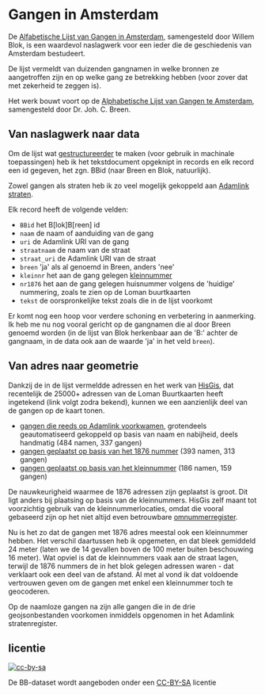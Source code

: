 # Gangen in Amsterdam

De [Alfabetische Lijst van Gangen in Amsterdam](http://opleid.info/alfabetische-lijst-van-gangen-in-amsterdam-samengesteld-door-w.html), samengesteld door Willem Blok, is een waardevol naslagwerk voor een ieder die de geschiedenis van Amsterdam bestudeert.

De lijst vermeldt van duizenden gangnamen in welke bronnen ze aangetroffen zijn en op welke gang ze betrekking hebben (voor zover dat met zekerheid te zeggen is).

Het werk bouwt voort op de [Alphabetische Lijst van Gangen te Amsterdam](https://www.delpher.nl/nl/boeken/view?coll=boeken&identifier=MMUBL07%3A000000035%3A00004), samengesteld door Dr. Joh. C. Breen.

## Van naslagwerk naar data

Om de lijst wat [gestructureerder](bb.csv) te maken (voor gebruik in machinale toepassingen) heb ik het tekstdocument opgeknipt in records en elk record een id gegeven, het zgn. BBid (naar Breen en Blok, natuurlijk).

Zowel gangen als straten heb ik zo veel mogelijk gekoppeld aan [Adamlink straten](https://adamlink.nl/geo/streets/list).

Elk record heeft de volgende velden:

- `BBid` het B[lok]B[reen] id
- `naam` de naam of aanduiding van de gang
- `uri` de Adamlink URI van de gang
- `straatnaam` de naam van de straat
- `straat_uri` de Adamlink URI van de straat
- `breen` 'ja' als al genoemd in Breen, anders 'nee'
- `kleinnr` het aan de gang gelegen [kleinnummer](https://www.amsterdam.nl/stadsarchief/nieuws/omnummering/)
- `nr1876` het aan de gang gelegen huisnummer volgens de 'huidige' nummering, zoals te zien op de Loman buurtkaarten
- `tekst` de oorspronkelijke tekst zoals die in de lijst voorkomt

Er komt nog een hoop voor verdere schoning en verbetering in aanmerking. Ik heb me nu nog vooral gericht op de gangnamen die al door Breen genoemd worden (in de lijst van Blok herkenbaar aan de 'B:' achter de gangnaam, in de data ook aan de waarde 'ja' in het veld `breen`).

## Van adres naar geometrie

Dankzij de in de lijst vermeldde adressen en het werk van [HisGis](http://www.hisgis.nl/), dat recentelijk de 25000+ adressen van de Loman Buurtkaarten heeft ingetekend (link volgt zodra bekend), kunnen we een aanzienlijk deel van de gangen op de kaart tonen.

- [gangen die reeds op Adamlink voorkwamen](adamlink.geojson), grotendeels geautomatiseerd gekoppeld op basis van naam en nabijheid, deels handmatig (484 namen, 337 gangen)
- [gangen geplaatst op basis van het 1876 nummer](adressen1876.geojson) (393 namen, 313 gangen)
- [gangen geplaatst op basis van het kleinnummer](kleinnummers.geojson) (186 namen, 159 gangen)

De nauwkeurigheid waarmee de 1876 adressen zijn geplaatst is groot. Dit ligt anders bij plaatsing op basis van de kleinnummers. HisGis zelf maant tot voorzichtig gebruik van de kleinnummerlocaties, omdat die vooral gebaseerd zijn op het niet altijd even betrouwbare [omnummerregister](https://www.amsterdam.nl/stadsarchief/archief/downloads/omnummerregister/).

Nu is het zo dat de gangen met 1876 adres meestal ook een kleinnummer hebben. Het verschil daartussen heb ik opgemeten, en dat bleek gemiddeld 24 meter (laten we de 14 gevallen boven de 100 meter buiten beschouwing 16 meter). Wat opviel is dat de kleinnummers vaak aan de straat lagen, terwijl de 1876 nummers de in het blok gelegen adressen waren - dat verklaart ook een deel van de afstand. Al met al vond ik dat voldoende vertrouwen geven om de gangen met enkel een kleinnummer toch te geocoderen.

Op de naamloze gangen na zijn alle gangen die in de drie geojsonbestanden voorkomen inmiddels opgenomen in het Adamlink stratenregister.

## licentie

[![cc-by-sa](https://licensebuttons.net/l/by-sa/3.0/88x31.png)](https://creativecommons.org/licenses/by-sa/4.0/) 

De BB-dataset wordt aangeboden onder een [CC-BY-SA](https://creativecommons.org/licenses/by-sa/4.0/) licentie
